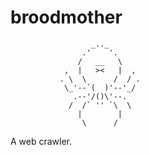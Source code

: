 broodmother
===========
```
                  _.._
                .'    '.
               /   __   \
            ,  |   ><   |  ,
           . \  \      /  / .
            \_'--`(  )'--'_/
              .--'/()\'--.
             /  /` '' `\  \
               |        |
                \      /
```

A web crawler.
